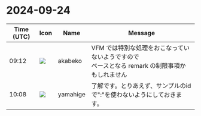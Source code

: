 # 2024-09-24

|Time (UTC)|Icon|Name|Message|
|---|---|---|---|
|09:12|![](https://avatars.slack-edge.com/2019-05-15/624511073651_25909952cd7a069ceed2_72.png)|akabeko|VFM では特別な処理をおこなっていないようですので<br>ベースとなる remark の制限事項かもしれません|
|10:08|![](https://secure.gravatar.com/avatar/fe4feacacd9e5082654778663c7e10a3.jpg?s=72&d=https%3A%2F%2Fa.slack-edge.com%2Fdf10d%2Fimg%2Favatars%2Fava_0012-72.png)|yamahige|了解です。とりあえず、サンプルのidで":"を使わないようにしておきます。|
